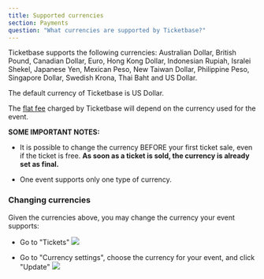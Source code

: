 ```yaml
---
title: Supported currencies
section: Payments
question: "What currencies are supported by Ticketbase?"
---
```


Ticketbase supports the following currencies: Australian Dollar, British Pound, Canadian Dollar, Euro, Hong Kong Dollar, Indonesian Rupiah, Isralei Shekel, Japanese Yen, Mexican Peso, New Taiwan Dollar, Philippine Peso, Singapore Dollar, Swedish Krona, Thai Baht and US Dollar.

The default currency of Ticketbase is US Dollar. 

The [flat fee] charged by Ticketbase will depend on the currency used for the event.

**SOME IMPORTANT NOTES:** 

   * It is possible to change the currency BEFORE your first ticket sale, even if the ticket is free. **As soon as a ticket is sold, the currency is already set as final.**

   * One event supports only one type of currency.

### Changing currencies

Given the currencies above, you may change the currency your event supports:

   * Go to "Tickets"
   ![](http://i.imgur.com/eqIMr05.png)

   * Go to "Currency settings", choose the currency for your event, and click "Update"
   ![](http://i.imgur.com/16aT6i2.png)


[flat fee]:ticket-fees.html
